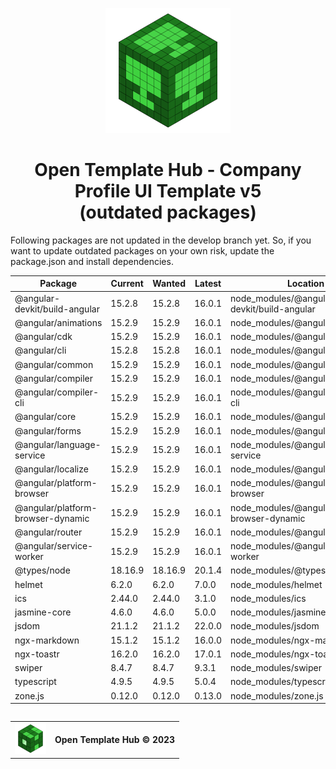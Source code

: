 <p align="center">
  <a href="https://opentemplatehub.com">
    <img src="https://raw.githubusercontent.com/open-template-hub/open-template-hub.github.io/master/assets/logo/ui/web-ui-logo.png" alt="Logo" width=200>
  </a>
</p>


<h1 align="center">
Open Template Hub - Company Profile UI Template v5
  <br/>
(outdated packages)
</h1>

Following packages are not updated in the develop branch yet. So, if you want to update outdated packages on your own risk, update the package.json and install dependencies.

| Package | Current | Wanted | Latest | Location |
| --- | --- | --- | --- | --- |
| @angular-devkit/build-angular | 15.2.8 | 15.2.8 | 16.0.1 | node_modules/@angular-devkit/build-angular |
| @angular/animations | 15.2.9 | 15.2.9 | 16.0.1 | node_modules/@angular/animations |
| @angular/cdk | 15.2.9 | 15.2.9 | 16.0.1 | node_modules/@angular/cdk |
| @angular/cli | 15.2.8 | 15.2.8 | 16.0.1 | node_modules/@angular/cli |
| @angular/common | 15.2.9 | 15.2.9 | 16.0.1 | node_modules/@angular/common |
| @angular/compiler | 15.2.9 | 15.2.9 | 16.0.1 | node_modules/@angular/compiler |
| @angular/compiler-cli | 15.2.9 | 15.2.9 | 16.0.1 | node_modules/@angular/compiler-cli |
| @angular/core | 15.2.9 | 15.2.9 | 16.0.1 | node_modules/@angular/core |
| @angular/forms | 15.2.9 | 15.2.9 | 16.0.1 | node_modules/@angular/forms |
| @angular/language-service | 15.2.9 | 15.2.9 | 16.0.1 | node_modules/@angular/language-service |
| @angular/localize | 15.2.9 | 15.2.9 | 16.0.1 | node_modules/@angular/localize |
| @angular/platform-browser | 15.2.9 | 15.2.9 | 16.0.1 | node_modules/@angular/platform-browser |
| @angular/platform-browser-dynamic | 15.2.9 | 15.2.9 | 16.0.1 | node_modules/@angular/platform-browser-dynamic |
| @angular/router | 15.2.9 | 15.2.9 | 16.0.1 | node_modules/@angular/router |
| @angular/service-worker | 15.2.9 | 15.2.9 | 16.0.1 | node_modules/@angular/service-worker |
| @types/node | 18.16.9 | 18.16.9 | 20.1.4 | node_modules/@types/node |
| helmet | 6.2.0 | 6.2.0 | 7.0.0 | node_modules/helmet |
| ics | 2.44.0 | 2.44.0 | 3.1.0 | node_modules/ics |
| jasmine-core | 4.6.0 | 4.6.0 | 5.0.0 | node_modules/jasmine-core |
| jsdom | 21.1.2 | 21.1.2 | 22.0.0 | node_modules/jsdom |
| ngx-markdown | 15.1.2 | 15.1.2 | 16.0.0 | node_modules/ngx-markdown |
| ngx-toastr | 16.2.0 | 16.2.0 | 17.0.1 | node_modules/ngx-toastr |
| swiper | 8.4.7 | 8.4.7 | 9.3.1 | node_modules/swiper |
| typescript | 4.9.5 | 4.9.5 | 5.0.4 | node_modules/typescript |
| zone.js | 0.12.0 | 0.12.0 | 0.13.0 | node_modules/zone.js |

<table align="right"><tr><td><a href="https://opentemplatehub.com"><img src="https://raw.githubusercontent.com/open-template-hub/open-template-hub.github.io/master/assets/logo/brand-logo.png" width="50px" alt="oth"/></a></td><td><b>Open Template Hub © 2023</b></td></tr></table>


